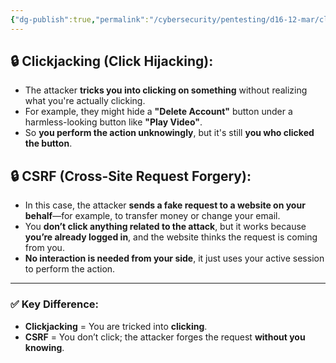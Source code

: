 ```yaml
---
{"dg-publish":true,"permalink":"/cybersecurity/pentesting/d16-12-mar/clickjacking/"}
---
```



## 🔒 **Clickjacking (Click Hijacking):**

- The attacker **tricks you into clicking on something** without realizing what you're actually clicking.
- For example, they might hide a **"Delete Account"** button under a harmless-looking button like **"Play Video"**.
- So **you perform the action unknowingly**, but it's still **you who clicked the button**.

## 🔒 **CSRF (Cross-Site Request Forgery):**

- In this case, the attacker **sends a fake request to a website on your behalf**—for example, to transfer money or change your email.
- You **don’t click anything related to the attack**, but it works because **you’re already logged in**, and the website thinks the request is coming from you.
- **No interaction is needed from your side**, it just uses your active session to perform the action.

---

### ✅ **Key Difference:**

- **Clickjacking** = You are tricked into **clicking**.
- **CSRF** = You don’t click; the attacker forges the request **without you knowing**.



